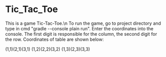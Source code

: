 # Tic_Tac_Toe
This is a game Tic-Tac-Toe.\n
To run the game, go to project directory and type in cmd "gradle --console plain run".
Enter the coordinates into the console. The first digit is responsible for the column, the second digit for the row.
Coordinates of table are shown below:

(1,1)(2,1)(3,1)
(1,2)(2,2)(3,2)
(1,3)(2,3)(3,3)
